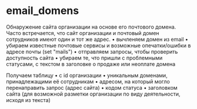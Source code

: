 # email_domens

Обнаружение сайта организации на основе его почтового домена.
Часто встречается, что сайт организации и почтовый домен сотрудников имеют один и тот же адрес.
• вычленяем домен из email
• убираем известные почтовые сервисы и возможные опечатки/ошибки в адресе почты (set "mails")
• отправляем запросы, чтобы проверить доступность сайта
• убираем те, что пришли с проблемными статусами, с текстом в заголовке о продаже или неоплате домена

Получаем таблицу 
• с id организации
• уникальным доменами, принадлежащими её сотрудникам
• адресом, на который могло перенаправить запрос (адрес сайта)
• кодом статуса
• заголовком сайта (для возможной разметки организации по виду деятельности, исходя из текста)
